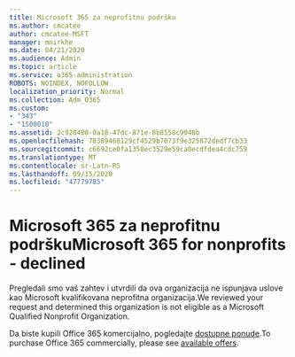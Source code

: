 ```yaml
---
title: Microsoft 365 za neprofitnu podršku
ms.author: cmcatee
author: cmcatee-MSFT
manager: mnirkhe
ms.date: 04/21/2020
ms.audience: Admin
ms.topic: article
ms.service: o365-administration
ROBOTS: NOINDEX, NOFOLLOW
localization_priority: Normal
ms.collection: Adm_O365
ms.custom:
- "343"
- "1500010"
ms.assetid: 2c928480-0a18-47dc-871e-8b8558c9048b
ms.openlocfilehash: 78389468129cf4529b7073f9e325872dedf7cb33
ms.sourcegitcommit: c6692ce0fa1358ec3529e59ca0ecdfdea4cdc759
ms.translationtype: MT
ms.contentlocale: sr-Latn-RS
ms.lasthandoff: 09/15/2020
ms.locfileid: "47779785"
---
```

# <a name="microsoft-365-for-nonprofits---declined"></a><span data-ttu-id="7dd16-102">Microsoft 365 za neprofitnu podršku</span><span class="sxs-lookup"><span data-stu-id="7dd16-102">Microsoft 365 for nonprofits - declined</span></span>

<span data-ttu-id="7dd16-103">Pregledali smo vaš zahtev i utvrdili da ova organizacija ne ispunjava uslove kao Microsoft kvalifikovana neprofitna organizacija.</span><span class="sxs-lookup"><span data-stu-id="7dd16-103">We reviewed your request and determined this organization is not eligible as a Microsoft Qualified Nonprofit Organization.</span></span>
  
<span data-ttu-id="7dd16-104">Da biste kupili Office 365 komercijalno, pogledajte [dostupne ponude](https://portal.office.com/AdminPortal/Home).</span><span class="sxs-lookup"><span data-stu-id="7dd16-104">To purchase Office 365 commercially, please see [available offers](https://portal.office.com/AdminPortal/Home).</span></span>
